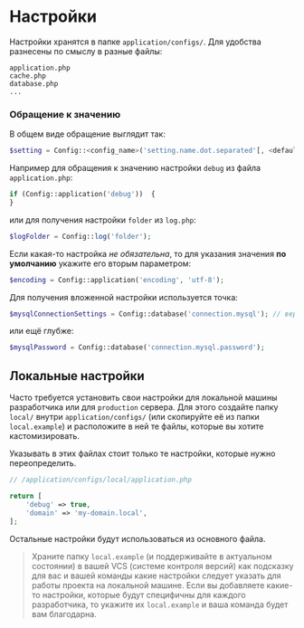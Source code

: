 Настройки
=========

Настройки хранятся в папке `application/configs/`.
Для удобства разнесены по смыслу в разные файлы:

    application.php
    cache.php
    database.php
    ...

### Обращение к значению

В общем виде обращение выглядит так:
```php
$setting = Config::<config_name>('setting.name.dot.separated'[, <default_value>]);
```
Например для обращения к значению настройки `debug` из файла `application.php`:
```php
if (Config::application('debug'))  {
}
```
или для получения настройки `folder` из `log.php`:
```php
$logFolder = Config::log('folder');
```

Если какая-то настройка _не обязательна_, то для указания значения **по умолчанию** укажите его вторым параметром:
```php
$encoding = Config::application('encoding', 'utf-8');
```

Для получения вложенной настройки используется точка:
```php
$mysqlConnectionSettings = Config::database('connection.mysql'); // вернёт массив (как это прописано в database.php)
```
или ещё глубже:
```php
$mysqlPassword = Config::database('connection.mysql.password');
```


Локальные настройки
-------------------

Часто требуется установить свои настройки для локальной машины разработчика или для `production` сервера.
Для этого создайте папку `local/` внутри `application/configs/` (или скопируйте её из папки `local.example`)
и расположите в ней те файлы, которые вы хотите кастомизировать.

Указывать в этих файлах стоит только те настройки, которые нужно переопределить.

```php
// /application/configs/local/application.php

return [
    'debug' => true,
    'domain' => 'my-domain.local',
];
```
Остальные настройки будут использоваться из основного файла.

> Храните папку `local.example` (и поддерживайте в актуальном состоянии) в вашей VCS (системе контроля версий)
> как подсказку для вас и вашей команды какие настройки следует указать для работы проекта на локальной машине.
> Если вы добавляете какие-то настройки, которые будут специфичны для каждого разработчика, то укажите их
> `local.example` и ваша команда будет вам благодарна.

